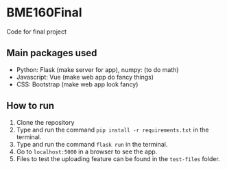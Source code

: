 # BME160Final
Code for final project

## Main packages used

- Python: Flask (make server for app), numpy: (to do math)
- Javascript: Vue (make web app do fancy things)
- CSS: Bootstrap (make web app look fancy)

## How to run

1. Clone the repository
2. Type and run the command `pip install -r requirements.txt` in the terminal.
3. Type and run the command `flask run` in the terminal.
4. Go to `localhost:5000` in a browser to see the app.
5. Files to test the uploading feature can be found in the `test-files` folder.